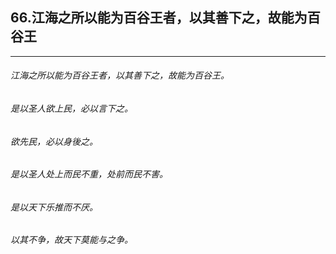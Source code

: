 ## 66.江海之所以能为百谷王者，以其善下之，故能为百谷王
---


###### 江海之所以能为百谷王者，以其善下之，故能为百谷王。

###### 是以圣人欲上民，必以言下之。

###### 欲先民，必以身後之。

###### 是以圣人处上而民不重，处前而民不害。

###### 是以天下乐推而不厌。

###### 以其不争，故天下莫能与之争。

######  

